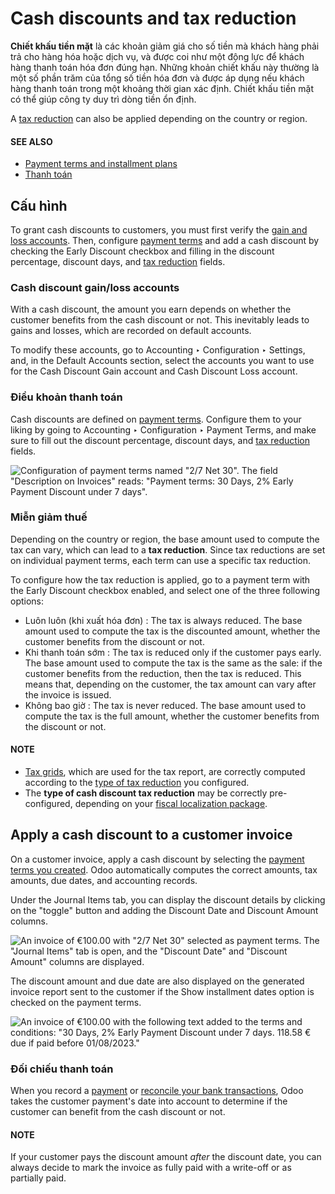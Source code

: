 # Cash discounts and tax reduction

**Chiết khấu tiền mặt** là các khoản giảm giá cho số tiền mà khách hàng phải trả cho hàng hóa hoặc dịch vụ, và được coi như một động lực để khách hàng thanh toán hóa đơn đúng hạn. Những khoản chiết khấu này thường là một số phần trăm của tổng số tiền hóa đơn và được áp dụng nếu khách hàng thanh toán trong một khoảng thời gian xác định. Chiết khấu tiền mặt có thể giúp công ty duy trì dòng tiền ổn định.

A [tax reduction](#cash-discounts-tax-reductions) can also be applied depending on the country
or region.

#### SEE ALSO
- [Payment terms and installment plans](payment_terms.md)
- [Thanh toán](../payments/)

<a id="cash-discounts-configuration"></a>

## Cấu hình

To grant cash discounts to customers, you must first verify the [gain and loss accounts](#cash-discounts-gain-loss-accounts). Then, configure [payment terms](#cash-discounts-payment-terms) and add a cash discount by checking the Early Discount
checkbox and filling in the discount percentage, discount days, and [tax
reduction](#cash-discounts-tax-reductions) fields.

<a id="cash-discounts-gain-loss-accounts"></a>

### Cash discount gain/loss accounts

With a cash discount, the amount you earn depends on whether the customer benefits from the cash
discount or not. This inevitably leads to gains and losses, which are recorded on default accounts.

To modify these accounts, go to Accounting ‣ Configuration ‣ Settings, and, in
the Default Accounts section, select the accounts you want to use for the
Cash Discount Gain account and Cash Discount Loss account.

<a id="cash-discounts-payment-terms"></a>

### Điều khoản thanh toán

Cash discounts are defined on [payment terms](payment_terms.md). Configure them to your liking by
going to Accounting ‣ Configuration ‣ Payment Terms, and make sure to fill out
the discount percentage, discount days, and [tax reduction](#cash-discounts-tax-reductions)
fields.

![Configuration of payment terms named "2/7 Net 30". The field "Description on Invoices"
reads: "Payment terms: 30 Days, 2% Early Payment Discount under 7 days".](../../../../.gitbook/assets/payment-terms.png)

<a id="cash-discounts-tax-reductions"></a>

### Miễn giảm thuế

Depending on the country or region, the base amount used to compute the tax can vary, which can lead
to a **tax reduction**. Since tax reductions are set on individual payment terms, each term can use
a specific tax reduction.

To configure how the tax reduction is applied, go to a payment term with the Early
Discount checkbox enabled, and select one of the three following options:

- Luôn luôn (khi xuất hóa đơn)
  : The tax is always reduced. The base amount used to compute the tax is the discounted amount,
    whether the customer benefits from the discount or not.
- Khi thanh toán sớm
  : The tax is reduced only if the customer pays early. The base amount used to compute the tax is the
    same as the sale: if the customer benefits from the reduction, then the tax is reduced. This means
    that, depending on the customer, the tax amount can vary after the invoice is issued.
- Không bao giờ
  : The tax is never reduced. The base amount used to compute the tax is the full amount, whether the
    customer benefits from the discount or not.

#### NOTE
- [Tax grids](../reporting/tax_returns.md#tax-returns-tax-grids), which are used for the tax report, are correctly
  computed according to the [type of tax reduction](#cash-discounts-tax-reductions) you
  configured.
- The **type of cash discount tax reduction** may be correctly pre-configured, depending on your
  [fiscal localization package](../../fiscal_localizations/#fiscal-localizations-packages).

<a id="cash-discounts-customer-invoice"></a>

## Apply a cash discount to a customer invoice

On a customer invoice, apply a cash discount by selecting the [payment terms you created](#cash-discounts-payment-terms). Odoo automatically computes the correct amounts, tax amounts, due
dates, and accounting records.

Under the Journal Items tab, you can display the discount details by clicking on the
"toggle" button and adding the Discount Date and Discount Amount columns.

![An invoice of €100.00 with "2/7 Net 30" selected as payment terms. The "Journal Items" tab
is open, and the "Discount Date" and "Discount Amount" columns are displayed.](../../../../.gitbook/assets/invoice-journal-entry.png)

The discount amount and due date are also displayed on the generated invoice report sent to the
customer if the Show installment dates option is checked on the payment terms.

![An invoice of €100.00 with the following text added to the terms and conditions: "30
Days, 2% Early Payment Discount under 7 days. 118.58 € due if paid before 01/08/2023."](../../../../.gitbook/assets/invoice-print.png)

### Đối chiếu thanh toán

When you record a [payment](../payments/) or [reconcile your bank transactions](../bank/reconciliation.md), Odoo takes the customer payment's date into account to determine if the
customer can benefit from the cash discount or not.

#### NOTE
If your customer pays the discount amount *after* the discount date, you can always decide to
mark the invoice as fully paid with a write-off or as partially paid.
